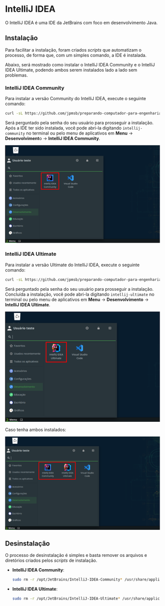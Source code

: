# IntelliJ IDEA

O IntelliJ IDEA é uma IDE da JetBrains com foco em desenvolvimento Java.

## Instalação

Para facilitar a instalação, foram criados *scripts* que automatizam o processo, de forma que, com um simples comando, a IDE é instalada.

Abaixo, será mostrado como instalar o IntelliJ IDEA Community e o IntelliJ IDEA Ultimate, podendo ambos serem instalados lado a lado sem problemas.

### IntelliJ IDEA Community

Para instalar a versão Community do IntelliJ IDEA, execute o seguinte comando:

```bash
curl -sL https://github.com/jpmsb/preparando-computador-para-engenharia-de-tele/raw/main/scripts-auxiliares/instalar-intellij-community | bash
```

Será perguntado pela senha do seu usuário para prosseguir a instalação. Após a IDE ter sido instalada, você pode abri-la digitando `intellij-community` no terminal ou pelo menu de aplicativos em **Menu** &rarr; **Desenvolviment**o &rarr; **IntelliJ IDEA Community**.

![](imagens/opensuse_tumbleweed_intellij_idea_community_menu.png)

### IntelliJ IDEA Ultimate

Para instalar a versão Ultimate do IntelliJ IDEA, execute o seguinte comando:

```bash
curl -sL https://github.com/jpmsb/preparando-computador-para-engenharia-de-tele/raw/main/scripts-auxiliares/instalar-intellij-ultimate | bash
```

Será perguntado pela senha do seu usuário para prosseguir a instalação. Concluída a instalação, você pode abri-la digitando `intellij-ultimate` no terminal ou pelo menu de aplicativos em **Menu** &rarr; **Desenvolvimento** &rarr; **IntelliJ IDEA Ultimate**.

![](imagens/opensuse_tumbleweed_intellij_idea_ultimate_menu.png)

Caso tenha ambos instalados:

![](imagens/opensuse_tumbleweed_intellij_idea_community_e_ultimate_menu.png)

## Desinstalação

O processo de desinstalação é simples e basta remover os arquivos e diretórios criados pelos *scripts* de instalação.

 - **IntelliJ IDEA Community**:

    ```bash
    sudo rm -r /opt/JetBrains/IntelliJ-IDEA-Community* /usr/share/applications/intellij-idea-community.desktop /usr/local/bin/intellij-community
    ```

 - **IntelliJ IDEA Ultimate**:

    ```bash
    sudo rm -r /opt/JetBrains/IntelliJ-IDEA-Ultimate* /usr/share/applications/intellij-idea-ultimate.desktop /usr/local/bin/intellij-ultimate
    ```